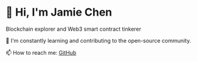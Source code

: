 # 👋 Hi, I'm Jamie Chen

Blockchain explorer and Web3 smart contract tinkerer

🌱 I'm constantly learning and contributing to the open-source community.

📫 How to reach me: [GitHub](https://github.com/jamiechen17)
